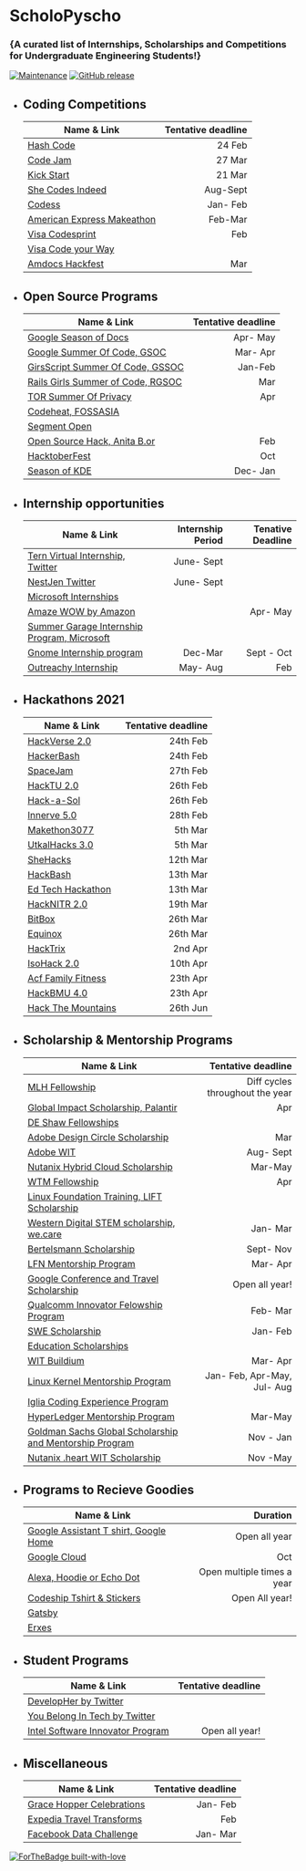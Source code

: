  # ScholoPyscho
 ### {A curated list of Internships, Scholarships and Competitions for Undergraduate Engineering Students!}
 

 [![Maintenance](https://img.shields.io/badge/Maintained%3F-yes-green.svg)](https://GitHub.com/Naereen/StrapDown.js/graphs/commit-activity)
[![GitHub release](https://img.shields.io/github/release/Naereen/StrapDown.js.svg)](https://GitHub.com/Naereen/StrapDown.js/releases/)




<ul>
  <li><h2>Coding Competitions </h2></li>

| Name & Link       | Tentative deadline |
| ------------- | -----:|
| [Hash Code](https://codingcompetitions.withgoogle.com/hashcode)         | 24 Feb |
| [Code Jam](https://codingcompetitions.withgoogle.com/codejam/about)     | 27 Mar        |
| [Kick Start](https://codingcompetitions.withgoogle.com/kickstart/schedule) | 21 Mar          |
| [She Codes Indeed](https://www.shecodesindeed.com/) | Aug-Sept |
| [Codess](https://www.codess.net/)| Jan- Feb|
| [American Express Makeathon](https://american-express-makeathon-2021.hackerearth.com/) | Feb-Mar |
| [Visa Codesprint](https://www.hackerrank.com/visa-codesprint) | Feb|
|[Visa Code your Way](https://assessment.hackerearth.com/challenges/hiring/visa-code-your-way-2019/)| |
|[Amdocs Hackfest](https://www.hackerearth.com/challenges/competitive/amdocs-hackfest-2021/?share=true&register_success=true)| Mar|


<li><h2>Open Source Programs</h2></li>

| Name & Link       | Tentative deadline |
| ------------- | -----:|
|[Google Season of Docs](https://developers.google.com/season-of-docs/docs/timeline)| Apr- May|
| [Google Summer Of Code, GSOC](https://developers.google.com/open-source/gsoc/timeline)| Mar- Apr|
|[GirsScript Summer Of Code, GSSOC](https://gssoc.girlscript.tech/)|Jan-Feb |
|[Rails Girls Summer of Code, RGSOC](https://railsgirlssummerofcode.org/) | Mar|
|[TOR Summer Of Privacy](https://gitlab.torproject.org/legacy/trac/-/wikis/org/TorSoP)| Apr|
|[Codeheat, FOSSASIA](https://codeheat.org/#timeline)||
|[Segment Open](https://segment.com/opensource/#details)||
|[Open Source Hack, Anita B.or](https://anitab-org.github.io/events/open-source-hack/)| Feb |
|[HacktoberFest](https://hacktoberfest.digitalocean.com/)|Oct|
|[Season of KDE](https://season.kde.org/)|Dec- Jan|




<li><h2>Internship opportunities</h2></li>

| Name & Link       | Internship Period | Tenative Deadline |
| ------------- | -----:| -----:|
|[Tern Virtual Internship, Twitter](https://internshipprogram.splashthat.com/) | June- Sept| |   
|[NestJen Twitter](https://nestgen.splashthat.com/)| June- Sept||
|[Microsoft Internships](https://www.microsoft.com/en-ie/earlycareers/internsapprenticeships)|||
|[Amaze WOW by Amazon](https://www.geeksforgeeks.org/amazon-wow-program-for-batch-2021-and-2022/)||Apr- May|
|[Summer Garage Internship Program, Microsoft](https://careers.microsoft.com/us/en/job/929490/Intern-Opportunities-for-Students-Summer-Garage-Internship-Program-Software-Engineering-Program-Management-Vancouver)|||
|[Gnome Internship program](https://wiki.gnome.org/Internships#Eligibility)| Dec-Mar | Sept - Oct |
|[Outreachy Internship](https://www.outreachy.org/)|May- Aug| Feb|





<li><h2>Hackathons 2021</h2></li>

| Name & Link       | Tentative deadline |
| ------------- | -----:|
| [HackVerse 2.0](https://hackverse.nitk.ac.in/) | 24th Feb|
| [HackerBash](https://hackerbash.csikjsce.org/) | 24th Feb |
| [SpaceJam](https://hackerspace-pesu.herokuapp.com/SpaceJam)| 27th Feb |
| [HackTU 2.0](https://hacktu.ccstiet.com/) | 26th Feb|
| [Hack-a-Sol](https://hackasol.tech/)| 26th Feb |
| [Innerve 5.0](https://innerve24hrs.in/) | 28th Feb|
| [Makethon3077](https://makeathon3077.msctiet.co.in/) | 5th Mar |
| [UtkalHacks 3.0](https://utkalhacks.tech/)| 5th Mar |
| [SheHacks](https://shehacks.tech/)| 12th Mar |
| [HackBash](https://dsc-hackbash-2021.web.app/) | 13th Mar |
| [Ed Tech Hackathon](http://www.et.iitb.ac.in/hackathon/) | 13th Mar|
| [HackNITR 2.0](https://hacknitr.tech/) | 19th Mar|
| [BitBox](https://dscjiit128.studio/#/bitbox) | 26th Mar |
| [Equinox](https://www.equinoxhack.in/)| 26th Mar |
| [HackTrix](https://hacktrix.ieeesrmist.in/) | 2nd Apr |
| [IsoHack 2.0](https://www.isohack.in/) | 10th Apr|
| [Acf Family Fitness](https://aff.acf4all.io/) | 23th Apr|
| [HackBMU 4.0](https://www.hackbmu.tech/)| 23th Apr |
| [Hack The Mountains](https://hackthemountain.tech/) | 26th Jun |





<li><h2>Scholarship & Mentorship Programs</h2></li>

| Name & Link       | Tentative deadline |
| ------------- | -----:|
|[MLH Fellowship](https://fellowship.mlh.io/#programs)|Diff cycles throughout the year|
|[Global Impact Scholarship, Palantir](https://www.palantir.com/students/scholarship/global-impact/)| Apr|
|[DE Shaw Fellowships](https://fellowships.deshaw.com/)||
|[Adobe Design Circle Scholarship](https://fellowships.deshaw.com/)|Mar|
| [Adobe WIT](https://research.adobe.com/adobe-india-women-in-technology-scholarship/) | Aug- Sept |
| [Nutanix Hybrid Cloud Scholarship](https://www.udacity.com/scholarships/nutanix-hybrid-cloud-scholarship-program)| Mar-May|
| [WTM Fellowship](https://www.womentechmakers.com/initiatives) | Apr|
| [Linux Foundation Training, LIFT Scholarship](https://www.linuxfoundation.org/en/about/diversity-inclusivity/lift-scholarships/)||
| [Western Digital STEM scholarship, we.care](https://www.westerndigital.com/company/corporate-philanthropy/scholarship-programs)| Jan- Mar |
| [Bertelsmann Scholarship](https://www.udacity.com/bertelsmann-tech-scholarships)| Sept- Nov|
| [LFN Mentorship Program](https://wiki.lfnetworking.org/display/LN/LFN+Mentorship+Program)| Mar- Apr|
| [Google Conference and Travel Scholarship](https://buildyourfuture.withgoogle.com/scholarships/google-travel-scholarships/)| Open all year!|
| [Qualcomm Innovator Felowship Program](https://www.qualcomm.com/research/university-relations/innovation-fellowship/2021-india)|Feb- Mar|
| [SWE Scholarship](https://scholarships.swe.org/applications/login.asp)|Jan- Feb|
| [Education Scholarships](https://www.diversifytech.co/education-scholarships)| |
| [WIT Buildium](https://www.buildium.com/women-in-technology-scholarship/) | Mar- Apr |
| [Linux Kernel Mentorship Program](https://wiki.linuxfoundation.org/lkmp/lkmp_schedule)|Jan- Feb, Apr-May, Jul- Aug|
| [Iglia Coding Experience Program](https://www.igalia.com/coding-experience/)||
| [HyperLedger Mentorship Program](https://www.igalia.com/coding-experience/)| Mar-May|
|[Goldman Sachs Global Scholarship and Mentorship Program](https://www.outreachy.org/)|Nov - Jan|
|[Nutanix .heart WIT Scholarship](https://www.nutanix.com/scholarships)|Nov -May|


<li><h2>Programs to Recieve Goodies</h2></li>

| Name & Link       | Duration |
| ------------- | -----:|
|[Google Assistant T shirt, Google Home](https://medium.com/voice-tech-podcast/how-i-received-google-home-google-assistant-t-shirt-and-200-credit-every-month-for-google-cloud-bc3134b721bb)| Open all year|
|[Google Cloud](https://www.youtube.com/watch?v=C7n4AYEXE2Q)|Oct|
|[Alexa, Hoodie or Echo Dot](https://developer.amazon.com/en-AU/alexa/alexa-skills-kit/new/promotions)|Open multiple times a year|
|[Codeship Tshirt & Stickers](https://www.cloudbees.com/products/codeship)|Open All year!|
|[Gatsby](https://www.gatsbyjs.com/contributing/contributor-swag/)||
|[Erxes](https://erxes.io/hubspot-alternative-erxes-swag)||







<li><h2>Student Programs</h2></li>

| Name & Link       | Tentative deadline |
| ------------- | -----:|
|[DevelopHer by Twitter](https://developher.org/)| |
|[You Belong In Tech by Twitter](https://twitterudiversity.splashthat.com/)| |
|[Intel Software Innovator Program](https://devmesh.intel.com/member-programs/intel-software-innovator-program)| Open all year!|





<li><h2>Miscellaneous</h2></li>

| Name & Link       | Tentative deadline |
| ------------- | -----:|
| [Grace Hopper Celebrations](https://ghc.anitab.org/attend/academics/) | Jan- Feb|
| [Expedia Travel Transforms](https://www.interviewbit.com/contest/travel-transforms-2021--discover-what-you-do-best/)| Feb |
| [Facebook Data Challenge](https://datachallenge2021.splashthat.com/) | Jan- Mar |


</ul>





[![ForTheBadge built-with-love](http://ForTheBadge.com/images/badges/built-with-love.svg)](https://GitHub.com/Naereen/)



